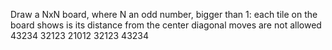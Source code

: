 Draw a NxN board, where N an odd number, bigger than 1:
each tile on the board shows is its distance from the center
diagonal moves are not allowed
    43234
    32123
    21012
    32123
    43234

